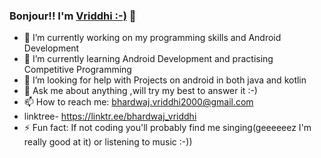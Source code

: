### Bonjour!! I'm [Vriddhi :-)](https://linktr.ee/bhardwaj_vriddhi) 👋 

- 🔭 I’m currently working on my programming skills and Android Development
- 🌱 I’m currently learning Android Development and practising Competitive Programming
- 🤔 I’m looking for help with Projects on android in both java and kotlin
- 💬 Ask me about anything ,will try my best to answer it :-)
- 📫 How to reach me: bhardwaj.vriddhi2000@gmail.com
- linktree- https://linktr.ee/bhardwaj_vriddhi
- ⚡ Fun fact: If not coding you'll probably find me singing(geeeeeez I'm really good at it) or listening to music :-))
